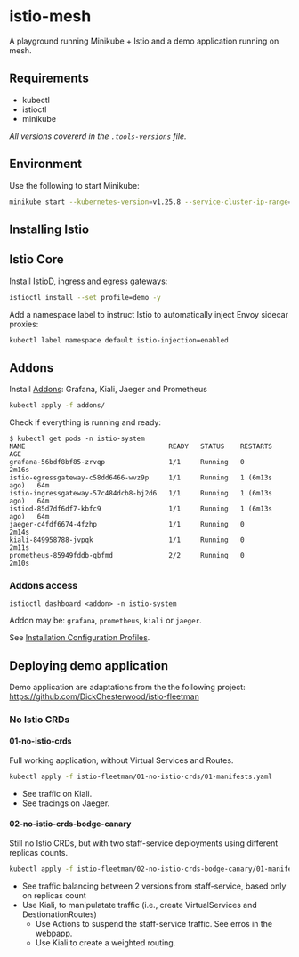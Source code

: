 # istio-mesh
A playground running Minikube + Istio and a demo application running on mesh.

## Requirements
- kubectl
- istioctl
- minikube

*All versions covererd in the `.tools-versions` file.*

## Environment
Use the following to start Minikube:
```bash
minikube start --kubernetes-version=v1.25.8 --service-cluster-ip-range=172.16.0.0/16 --memory="6g" --cpus="4"
```

## Installing Istio

## Istio Core
Install IstioD, ingress and egress gateways:
```bash
istioctl install --set profile=demo -y
```

Add a namespace label to instruct Istio to automatically inject Envoy sidecar proxies:
```bash
kubectl label namespace default istio-injection=enabled
```


## Addons
Install [Addons](https://github.com/istio/istio/tree/release-1.16/samples/addons): Grafana, Kiali, Jaeger and Prometheus
```bash
kubectl apply -f addons/
```

Check if everything is running and ready:
```text
$ kubectl get pods -n istio-system
NAME                                    READY   STATUS    RESTARTS        AGE
grafana-56bdf8bf85-zrvqp                1/1     Running   0               2m16s
istio-egressgateway-c58dd6466-wvz9p     1/1     Running   1 (6m13s ago)   64m
istio-ingressgateway-57c484dcb8-bj2d6   1/1     Running   1 (6m13s ago)   64m
istiod-85d7df6df7-kbfc9                 1/1     Running   1 (6m13s ago)   64m
jaeger-c4fdf6674-4fzhp                  1/1     Running   0               2m14s
kiali-849958788-jvpqk                   1/1     Running   0               2m11s
prometheus-85949fddb-qbfmd              2/2     Running   0               2m10s
```

### Addons access
```
istioctl dashboard <addon> -n istio-system
```

Addon may be: `grafana`, `prometheus`, `kiali` or `jaeger`.

See [Installation Configuration Profiles](https://istio.io/latest/docs/setup/additional-setup/config-profiles/).

## Deploying demo application

Demo application are adaptations from the the following project: https://github.com/DickChesterwood/istio-fleetman

### No Istio CRDs

#### 01-no-istio-crds

Full working application, without Virtual Services and Routes.

``` bash
kubectl apply -f istio-fleetman/01-no-istio-crds/01-manifests.yaml
```

- See traffic on Kiali.
- See tracings on Jaeger.

#### 02-no-istio-crds-bodge-canary

Still no Istio CRDs, but with two staff-service deployments using different replicas counts.

```bash
kubectl apply -f istio-fleetman/02-no-istio-crds-bodge-canary/01-manifests.yaml
```

- See traffic balancing between 2 versions from staff-service, based only on replicas count
- Use Kiali, to manipulatate traffic (i.e., create VirtualServices and DestionationRoutes)
  - Use Actions to suspend the staff-service traffic. See erros in the webpapp.
  - Use Kiali to create a weighted routing.
